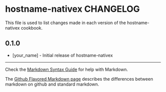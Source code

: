 hostname-nativex CHANGELOG
==========================

This file is used to list changes made in each version of the hostname-nativex cookbook.

0.1.0
-----
- [your_name] - Initial release of hostname-nativex

- - -
Check the [Markdown Syntax Guide](http://daringfireball.net/projects/markdown/syntax) for help with Markdown.

The [Github Flavored Markdown page](http://github.github.com/github-flavored-markdown/) describes the differences between markdown on github and standard markdown.
